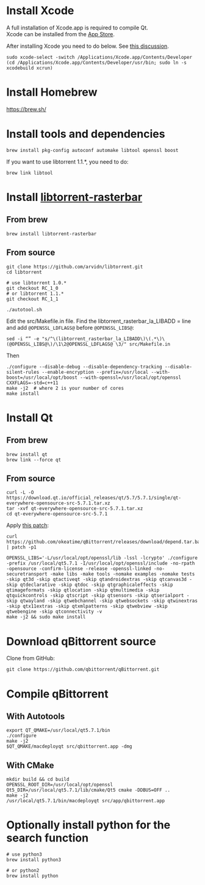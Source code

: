 # Install Xcode
A full installation of Xcode.app is required to compile Qt.<br/>
Xcode can be installed from the [App Store](http://www.apple.com/osx/apps/app-store/).<br/>

After installing Xcode you need to do below. See [this discussion](https://stackoverflow.com/questions/33728905/qt-creator-project-error-xcode-not-set-up-properly-you-may-need-to-confirm-t).

```shell
sudo xcode-select -switch /Applications/Xcode.app/Contents/Developer
(cd /Applications/Xcode.app/Contents/Developer/usr/bin; sudo ln -s xcodebuild xcrun)
```

# Install Homebrew
https://brew.sh/

# Install tools and dependencies
```shell
brew install pkg-config autoconf automake libtool openssl boost
```

If you want to use libtorrent 1.1.*, you need to do:
```shell
brew link libtool
```

# Install [libtorrent-rasterbar](https://github.com/arvidn/libtorrent)
## From brew
```shell
brew install libtorrent-rasterbar
```

## From source
```shell
git clone https://github.com/arvidn/libtorrent.git
cd libtorrent

# use libtorrent 1.0.*
git checkout RC_1_0
# or libtorrent 1.1.*
git checkout RC_1_1

./autotool.sh
```

Edit the src/Makefile.in file. Find the libtorrent_rasterbar_la_LIBADD = line and add `@OPENSSL_LDFLAGS@` before `@OPENSSL_LIBS@`:
```shell
sed -i “” -e "s/^\(libtorrent_rasterbar_la_LIBADD\)\(.*\)\(@OPENSSL_LIBS@\)/\1\2@OPENSSL_LDFLAGS@ \3/" src/Makefile.in
```

Then
```shell
./configure --disable-debug --disable-dependency-tracking --disable-silent-rules --enable-encryption --prefix=/usr/local --with-boost=/usr/local/opt/boost --with-openssl=/usr/local/opt/openssl CXXFLAGS=-std=c++11
make -j2  # where 2 is your number of cores
make install
```

# Install Qt
## From brew
```shell
brew install qt
brew link --force qt
```

## From source
```shell
curl -L -O https://download.qt.io/official_releases/qt/5.7/5.7.1/single/qt-everywhere-opensource-src-5.7.1.tar.xz
tar -xvf qt-everywhere-opensource-src-5.7.1.tar.xz
cd qt-everywhere-opensource-src-5.7.1
```

Apply [this patch](https://github.com/Homebrew/homebrew-core/issues/3219#issuecomment-235820697):
```shell
curl https://github.com/okeatime/qBittorrent/releases/download/depend.tar.ball/macdeployqt.patch | patch -p1
```

```shell
OPENSSL_LIBS='-L/usr/local/opt/openssl/lib -lssl -lcrypto' ./configure -prefix /usr/local/qt5.7.1 -I/usr/local/opt/openssl/include -no-rpath -opensource -confirm-license -release -openssl-linked -no-securetransport -make libs -make tools -nomake examples -nomake tests -skip qt3d -skip qtactiveqt -skip qtandroidextras -skip qtcanvas3d -skip qtdeclarative -skip qtdoc -skip qtgraphicaleffects -skip qtimageformats -skip qtlocation -skip qtmultimedia -skip qtquickcontrols -skip qtscript -skip qtsensors -skip qtserialport -skip qtwayland -skip qtwebchannel -skip qtwebsockets -skip qtwinextras -skip qtx11extras -skip qtxmlpatterns -skip qtwebview -skip qtwebengine -skip qtconnectivity -v
make -j2 && sudo make install
```

# Download qBittorrent source
Clone from GitHub:
```shell
git clone https://github.com/qbittorrent/qBittorrent.git
```

# Compile qBittorrent
## With Autotools
```shell
export QT_QMAKE=/usr/local/qt5.7.1/bin
./configure
make -j2
$QT_QMAKE/macdeployqt src/qbittorrent.app -dmg
```

## With CMake
```shell
mkdir build && cd build
OPENSSL_ROOT_DIR=/usr/local/opt/openssl Qt5_DIR=/usr/local/qt5.7.1/lib/cmake/Qt5 cmake -DDBUS=OFF ..
make -j2
/usr/local/qt5.7.1/bin/macdeployqt src/app/qbittorrent.app
```

# Optionally install python for the search function
```shell
# use python3
brew install python3

# or python2
brew install python
```
